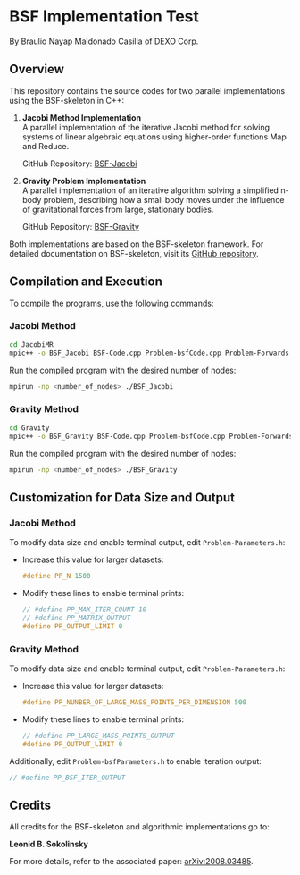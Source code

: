 # BSF Implementation Test

By Braulio Nayap Maldonado Casilla of DEXO Corp.

## Overview

This repository contains the source codes for two parallel implementations using the BSF-skeleton in C++:

1. **Jacobi Method Implementation**  
   A parallel implementation of the iterative Jacobi method for solving systems of linear algebraic equations using higher-order functions Map and Reduce.

   GitHub Repository: [BSF-Jacobi](https://github.com/leonid-sokolinsky/BSF-Jacobi)

2. **Gravity Problem Implementation**  
   A parallel implementation of an iterative algorithm solving a simplified n-body problem, describing how a small body moves under the influence of gravitational forces from large, stationary bodies.

   GitHub Repository: [BSF-Gravity](https://github.com/leonid-sokolinsky/BSF-gravity)

Both implementations are based on the BSF-skeleton framework. For detailed documentation on BSF-skeleton, visit its [GitHub repository](https://github.com/leonid-sokolinsky/BSF-skeleton).

## Compilation and Execution

To compile the programs, use the following commands:

### Jacobi Method

```bash
cd JacobiMR
mpic++ -o BSF_Jacobi BSF-Code.cpp Problem-bsfCode.cpp Problem-Forwards.h Problem-Data.h
```

Run the compiled program with the desired number of nodes:

```bash
mpirun -np <number_of_nodes> ./BSF_Jacobi
```

### Gravity Method

```bash
cd Gravity
mpic++ -o BSF_Gravity BSF-Code.cpp Problem-bsfCode.cpp Problem-Forwards.h Problem-Data.h
```

Run the compiled program with the desired number of nodes:

```bash
mpirun -np <number_of_nodes> ./BSF_Gravity
```

## Customization for Data Size and Output

### Jacobi Method

To modify data size and enable terminal output, edit `Problem-Parameters.h`:

- Increase this value for larger datasets:

  ```c++
  #define PP_N 1500
  ```

- Modify these lines to enable terminal prints:
  ```c++
  // #define PP_MAX_ITER_COUNT 10
  // #define PP_MATRIX_OUTPUT
  #define PP_OUTPUT_LIMIT 0
  ```

### Gravity Method

To modify data size and enable terminal output, edit `Problem-Parameters.h`:

- Increase this value for larger datasets:

  ```c++
  #define PP_NUNBER_OF_LARGE_MASS_POINTS_PER_DIMENSION 500
  ```

- Modify these lines to enable terminal prints:
  ```c++
  // #define PP_LARGE_MASS_POINTS_OUTPUT
  #define PP_OUTPUT_LIMIT 0
  ```

Additionally, edit `Problem-bsfParameters.h` to enable iteration output:

```c++
// #define PP_BSF_ITER_OUTPUT
```

## Credits

All credits for the BSF-skeleton and algorithmic implementations go to:

**Leonid B. Sokolinsky**

For more details, refer to the associated paper: [arXiv:2008.03485](https://arxiv.org/abs/2008.03485).
